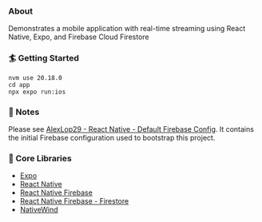 ### About
Demonstrates a mobile application with real-time streaming using React Native, Expo, and Firebase Cloud Firestore

### 🏄 Getting Started
```
nvm use 20.18.0
cd app
npx expo run:ios
```

### 📝 Notes
Please see [AlexLop29 - React Native - Default Firebase Config](https://github.com/alexlop29/react-native/tree/react-native-with-default-firebase-config). It contains the initial Firebase configuration used to bootstrap this project.

### 🔧 Core Libraries
- [Expo](https://docs.expo.dev/)
- [React Native](https://reactnative.dev/)
- [React Native Firebase](https://rnfirebase.io/)
- [React Native Firebase - Firestore](https://rnfirebase.io/firestore/usage)
- [NativeWind](https://www.nativewind.dev/)

